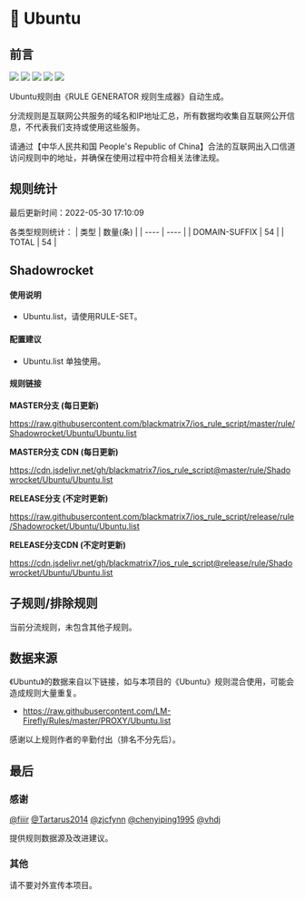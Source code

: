 # 🧸 Ubuntu

## 前言

![](https://shields.io/badge/-移除重复规则-ff69b4) ![](https://shields.io/badge/-DOMAIN与DOMAIN--SUFFIX合并-green) ![](https://shields.io/badge/-DOMAIN--SUFFIX间合并-critical) ![](https://shields.io/badge/-DOMAIN--SUFFIX与DOMAIN--KEYWORD合并-blue) ![](https://shields.io/badge/-IP--CIDR(6)合并-blueviolet) 

Ubuntu规则由《RULE GENERATOR 规则生成器》自动生成。

分流规则是互联网公共服务的域名和IP地址汇总，所有数据均收集自互联网公开信息，不代表我们支持或使用这些服务。

请通过【中华人民共和国 People's Republic of China】合法的互联网出入口信道访问规则中的地址，并确保在使用过程中符合相关法律法规。

## 规则统计

最后更新时间：2022-05-30 17:10:09

各类型规则统计：
| 类型 | 数量(条)  | 
| ---- | ----  |
| DOMAIN-SUFFIX | 54  | 
| TOTAL | 54  | 


## Shadowrocket 

#### 使用说明
- Ubuntu.list，请使用RULE-SET。

#### 配置建议
- Ubuntu.list 单独使用。

#### 规则链接
**MASTER分支 (每日更新)**

https://raw.githubusercontent.com/blackmatrix7/ios_rule_script/master/rule/Shadowrocket/Ubuntu/Ubuntu.list

**MASTER分支 CDN (每日更新)**

https://cdn.jsdelivr.net/gh/blackmatrix7/ios_rule_script@master/rule/Shadowrocket/Ubuntu/Ubuntu.list

**RELEASE分支 (不定时更新)**

https://raw.githubusercontent.com/blackmatrix7/ios_rule_script/release/rule/Shadowrocket/Ubuntu/Ubuntu.list

**RELEASE分支CDN (不定时更新)**

https://cdn.jsdelivr.net/gh/blackmatrix7/ios_rule_script@release/rule/Shadowrocket/Ubuntu/Ubuntu.list

## 子规则/排除规则


当前分流规则，未包含其他子规则。

## 数据来源

《Ubuntu》的数据来自以下链接，如与本项目的《Ubuntu》规则混合使用，可能会造成规则大量重复。

- https://raw.githubusercontent.com/LM-Firefly/Rules/master/PROXY/Ubuntu.list


感谢以上规则作者的辛勤付出（排名不分先后）。

## 最后

### 感谢

[@fiiir](https://github.com/fiiir) [@Tartarus2014](https://github.com/Tartarus2014) [@zjcfynn](https://github.com/zjcfynn) [@chenyiping1995](https://github.com/chenyiping1995) [@vhdj](https://github.com/vhdj)

提供规则数据源及改进建议。

### 其他

请不要对外宣传本项目。
